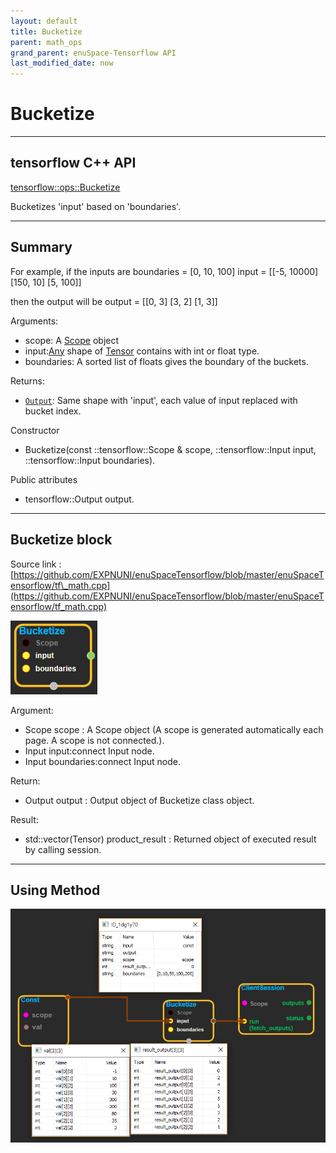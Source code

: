 ```yaml
--- 
layout: default 
title: Bucketize 
parent: math_ops 
grand_parent: enuSpace-Tensorflow API 
last_modified_date: now 
--- 
```


# Bucketize

---

## tensorflow C++ API

[tensorflow::ops::Bucketize](https://www.tensorflow.org/api_docs/cc/class/tensorflow/ops/bucketize)

Bucketizes 'input' based on 'boundaries'.

---

## Summary

For example, if the inputs are boundaries = \[0, 10, 100\] input = \[\[-5, 10000\] \[150, 10\] \[5, 100\]\]

then the output will be output = \[\[0, 3\] \[3, 2\] \[1, 3\]\]

Arguments:

* scope: A [Scope](https://www.tensorflow.org/api_docs/cc/class/tensorflow/scope.html#classtensorflow_1_1_scope) object
* input:[Any](https://www.tensorflow.org/api_docs/cc/class/tensorflow/ops/any.html#classtensorflow_1_1ops_1_1_any) shape of [Tensor](https://www.tensorflow.org/api_docs/cc/class/tensorflow/tensor.html#classtensorflow_1_1_tensor) contains with int or float type.
* boundaries: A sorted list of floats gives the boundary of the buckets.

Returns:

* [`Output`](https://www.tensorflow.org/api_docs/cc/class/tensorflow/output.html#classtensorflow_1_1_output): Same shape with 'input', each value of input replaced with bucket index.

Constructor

* Bucketize\(const ::tensorflow::Scope & scope, ::tensorflow::Input input, ::tensorflow::Input boundaries\).

Public attributes

* tensorflow::Output output.

---

## Bucketize block

Source link : [https://github.com/EXPNUNI/enuSpaceTensorflow/blob/master/enuSpaceTensorflow/tf\_math.cpp](https://github.com/EXPNUNI/enuSpaceTensorflow/blob/master/enuSpaceTensorflow/tf_math.cpp)

![](../assets/math_Bucketize_Symbol.png)

Argument:

* Scope scope : A Scope object \(A scope is generated automatically each page. A scope is not connected.\).
* Input input:connect  Input node.
* Input boundaries:connect  Input node.

Return:

* Output output : Output object of Bucketize class object.

Result:

* std::vector\(Tensor\) product\_result : Returned object of executed result by calling session.

---

## Using Method

![](../assets/math_Bucketize_Method.png)

